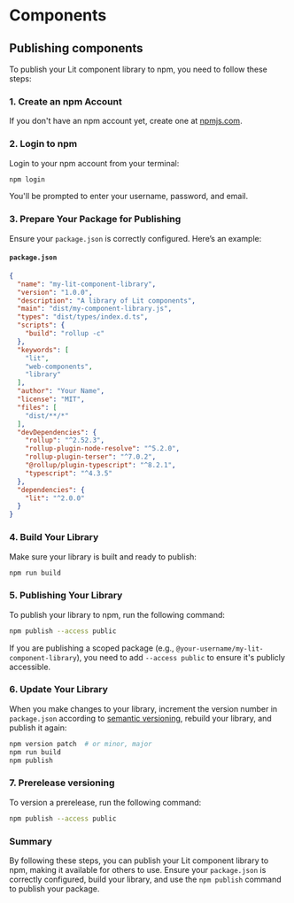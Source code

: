 # Components

## Publishing components

To publish your Lit component library to npm, you need to follow these steps:

### 1. Create an npm Account

If you don't have an npm account yet, create one at [npmjs.com](https://www.npmjs.com/signup).

### 2. Login to npm

Login to your npm account from your terminal:

```bash
npm login
```

You'll be prompted to enter your username, password, and email.

### 3. Prepare Your Package for Publishing

Ensure your `package.json` is correctly configured. Here’s an example:

#### `package.json`

```json
{
  "name": "my-lit-component-library",
  "version": "1.0.0",
  "description": "A library of Lit components",
  "main": "dist/my-component-library.js",
  "types": "dist/types/index.d.ts",
  "scripts": {
    "build": "rollup -c"
  },
  "keywords": [
    "lit",
    "web-components",
    "library"
  ],
  "author": "Your Name",
  "license": "MIT",
  "files": [
    "dist/**/*"
  ],
  "devDependencies": {
    "rollup": "^2.52.3",
    "rollup-plugin-node-resolve": "^5.2.0",
    "rollup-plugin-terser": "^7.0.2",
    "@rollup/plugin-typescript": "^8.2.1",
    "typescript": "^4.3.5"
  },
  "dependencies": {
    "lit": "^2.0.0"
  }
}
```

### 4. Build Your Library

Make sure your library is built and ready to publish:

```bash
npm run build
```

### 5. Publishing Your Library

To publish your library to npm, run the following command:

```bash
npm publish --access public
```

If you are publishing a scoped package (e.g., `@your-username/my-lit-component-library`), you need to add `--access public` to ensure it's publicly accessible.

### 6. Update Your Library

When you make changes to your library, increment the version number in `package.json` according to [semantic versioning](https://semver.org/), rebuild your library, and publish it again:

```bash
npm version patch  # or minor, major
npm run build
npm publish
```

### 7. Prerelease versioning

To version a prerelease, run the following command:

```bash
npm publish --access public
```

### Summary

By following these steps, you can publish your Lit component library to npm, making it available for others to use. Ensure your `package.json` is correctly configured, build your library, and use the `npm publish` command to publish your package.
